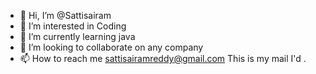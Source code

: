 - 👋 Hi, I’m @Sattisairam
- 👀 I’m interested in Coding
- 🌱 I’m currently learning java
- 💞️ I’m looking to collaborate on any company
- 📫 How to reach me sattisairamreddy@gmail.com
This is my mail I'd .

<!---
Sattisairam/Sattisairam is a ✨ special ✨ repository because its `README.md` (this file) appears on your GitHub profile.
You can click the Preview link to take a look at your changes.
--->

